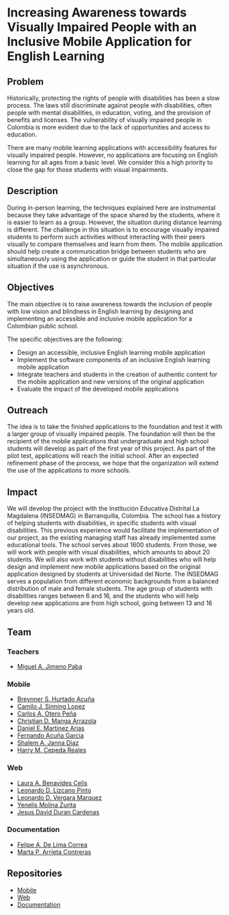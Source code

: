 # Increasing Awareness towards Visually Impaired People with an Inclusive Mobile Application for English Learning

## Problem
Historically, protecting the rights of people with disabilities has been a slow process. The laws still discriminate against people with disabilities, often people with mental disabilities, in education, voting, and the provision of benefits and licenses. The vulnerability of visually impaired people in Colombia is more evident due to the lack of opportunities and access to education. 

There are many mobile learning applications with accessibility features for visually impaired people. However, no applications are focusing on English learning for all ages from a basic level. We consider this a high priority to close the gap for those students with visual impairments.

## Description
During in-person learning, the techniques explained here are instrumental because they take advantage of the space shared by the students, where it is easier to learn as a group. However, the situation during distance learning is different. The challenge in this situation is to encourage visually impaired students to perform such activities without interacting with their peers visually to compare themselves and learn from them. The mobile application should help create a communication bridge between students who are simultaneously using the application or guide the student in that particular situation if the use is asynchronous.

## Objectives
The main objective is to raise awareness towards the inclusion of people with low vision and blindness in English learning by designing and implementing an accessible and inclusive mobile application for a Colombian public school.

The specific objectives are the following:
 
- Design an accessible, inclusive English learning mobile application
- Implement the software components of an  inclusive English learning mobile application
- Integrate teachers and students in the creation of authentic content for the mobile application and new versions of the original application 
- Evaluate the impact of the developed mobile applications

## Outreach
The idea is to take the finished applications to the foundation and test it with a larger group of visually impaired people. The foundation will then be the recipient of the mobile applications that undergraduate and high school students will develop as part of the first year of this project. As part of the pilot test, applications will reach the initial school. After an expected refinement phase of the process, we hope that the organization will extend the use of the applications to more schools.

## Impact
We will develop the project with the Institución Educativa Distrital La Magdalena (INSEDMAG) in Barranquilla, Colombia. The school has a history of helping students with disabilities, in specific students with visual disabilities. This previous experience would facilitate the implementation of our project, as the existing managing staff has already implemented some educational tools. The school serves about 1600 students. From those, we will work with people with visual disabilities, which amounts to about 20 students. We will also work with students without disabilities who will help design and implement new mobile applications based on the original application designed by students at Universidad del Norte. The INSEDMAG serves a population from different economic backgrounds from a balanced distribution of male and female students. The age group of students with disabilities ranges between 6 and 16, and the students who will help develop new applications are from high school, going between 13 and 16 years old. 

## Team
### Teachers
- [Miguel A. Jimeno Paba](https://github.com/majimeno)
### Mobile
- [Breynner S. Hurtado Acuña](https://github.com/breynner1)
- [Camilo J. Sinning Lopez](https://github.com/CamiloSinningUN)
- [Carlos A. Otero Peña](https://github.com/carlos204658)
- [Christian D. Manga Arrazola](https://github.com/ChristianMA19)
- [Daniel E. Martinez Arias](https://github.com/danielking1205)
- [Fernando Acuña Garcia](https://github.com/iNaFeR02)
- [Shalem A. Janna Diaz](https://github.com/SJanna)
- [Harry M. Cepeda Reales](https://github.com/Harrison0123)
### Web
- [Laura A. Benavides Celis](https://github.com/laura13272002)
- [Leonardo D. Lizcano Pinto](https://github.com/LeoLizc)
- [Leonardo D. Vergara Marquez](https://github.com/vergaradl)
- [Yenelis Molina Zurita](https://github.com/Pupa08)
- [Jesus David Duran Cardenas](https://github.com/Davidduran2404)
### Documentation
- [Felipe A. De Lima Correa](https://github.com/d3l1m)
- [Marta P. Arrieta Contreras](https://github.com/Marta-Arrieta)

## Repositories
- [Mobile](https://github.com/Proyecto-Final-EPICS/Ingles-para-todos)
- [Web](https://github.com/Proyecto-Final-EPICS/plataformaweb_videojuegos)
- [Documentation](https://github.com/Proyecto-Final-EPICS/Documentacion)







